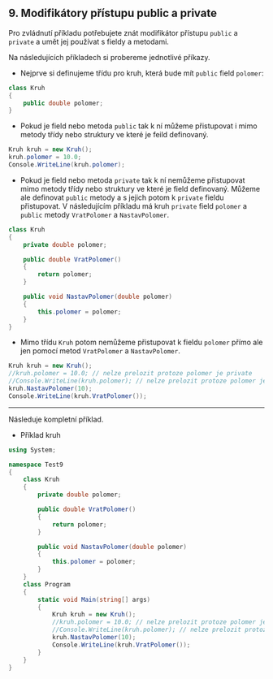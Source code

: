 ## 9. Modifikátory přístupu public a private

Pro zvládnutí příkladu potřebujete znát modifikátor přístupu `public` a `private` a umět jej používat s fieldy a metodami. 

Na následujících příkladech si probereme jednotlivé příkazy. 

* Nejprve si definujeme třídu pro kruh, která bude mít `public` field `polomer`:
```cs 
class Kruh
{
    public double polomer;
}
```
* Pokud je field nebo metoda `public` tak k ní můžeme přistupovat i mimo metody třídy nebo struktury ve které je feild definovaný.
```cs 
Kruh kruh = new Kruh();
kruh.polomer = 10.0;
Console.WriteLine(kruh.polomer);
```
* Pokud je field nebo metoda `private` tak k ní nemůžeme přistupovat mimo metody třídy nebo struktury ve které je field definovaný. Můžeme ale definovat `public` metody a s jejich potom k `private` fieldu přistupovat. V následujícím příkladu má kruh `private` field `polomer` a `public` metody `VratPolomer` a `NastavPolomer`.
```cs 
class Kruh
{
    private double polomer;

    public double VratPolomer()
    {
        return polomer;
    }

    public void NastavPolomer(double polomer)
    {
        this.polomer = polomer;
    }
}
```
* Mimo třídu `Kruh` potom nemůžeme přistupovat k fieldu `polomer` přímo ale jen pomocí metod `VratPolomer` a `NastavPolomer`.
```cs 
Kruh kruh = new Kruh();
//kruh.polomer = 10.0; // nelze prelozit protoze polomer je private
//Console.WriteLine(kruh.polomer); // nelze prelozit protoze polomer je private
kruh.NastavPolomer(10);
Console.WriteLine(kruh.VratPolomer()); 
```

---
Následuje kompletní příklad.

- Příklad kruh

```cs 
using System;

namespace Test9
{
    class Kruh
    {
        private double polomer;

        public double VratPolomer()
        {
            return polomer;
        }

        public void NastavPolomer(double polomer)
        {
            this.polomer = polomer;
        }
    }
    class Program
    {
        static void Main(string[] args)
        {
            Kruh kruh = new Kruh();
            //kruh.polomer = 10.0; // nelze prelozit protoze polomer je private
            //Console.WriteLine(kruh.polomer); // nelze prelozit protoze polomer je private
            kruh.NastavPolomer(10);
            Console.WriteLine(kruh.VratPolomer());
        }
    }
}
```
